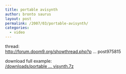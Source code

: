 ```yaml
---
title: portable avisynth
author: bronto saurus
layout: post
permalink: /2007/03/portable-avisynth/
categories:
  - video
---
```

thread:  
<a href="http://forum.doom9.org/showthread.php?p=975815#post975815" target="_blank" >http://forum.doom9.org/showthread.php?p &#8230; post975815</a>

download full example:  
<a href="/downloads/portable_avisynth/portable_avisynth.7z" target="_blank" >/downloads/portable &#8230; visynth.7z</a>